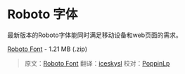 # Roboto 字体

最新版本的Roboto字体能同时满足移动设备和web页面的需求。

[Roboto Font](http://material-design.storage.googleapis.com/downloads/RobotoTTF.zip) - 1.21 MB (.zip)

> 原文：[Roboto Font](http://www.google.com/design/spec/resources/roboto-font.html)  翻译：[iceskysl](https://github.com/iceskysl)  校对：[PoppinLp](https://github.com/poppinlp)

